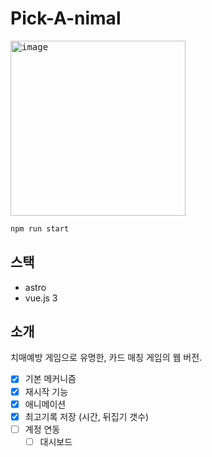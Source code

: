 # Pick-A-nimal

<kbd><img width="280" alt="image" src="https://github.com/user-attachments/assets/82ff4cef-cfe9-49a8-8679-38505bdc11ef" /></kbd>

```sh
npm run start
```

## 스택
- astro
- vue.js 3

## 소개

치매예방 게임으로 유명한, 카드 매칭 게임의 웹 버전.

- [x] 기본 메커니즘
- [x] 재시작 기능
- [x] 애니메이션
- [x] 최고기록 저장 (시간, 뒤집기 갯수)
- [ ] 계정 연동
  - [ ] 대시보드
